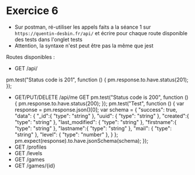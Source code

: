 # Exercice 6
- Sur postman, ré-utiliser les appels faits a la séance 1 sur `https://quentin-desbin.fr/api/` et écrire pour chaque route disponible des tests dans l'onglet tests
- Attention, la syntaxe n'est peut être pas la même que jest

Routes disponibles : 
- GET /api/

pm.test("Status code is 201", function () {
    pm.response.to.have.status(201);
});


- GET/PUT/DELETE /api/me
GET
pm.test("Status code is 200", function () {
    pm.response.to.have.status(200);
});
pm.test("Test", function () {
    var response = pm.response.json()[0];
    var schema = {
        "success": true,
        "data": {
            "_id":{ "type": "string" },
            "uuid": { "type": "string" },
            "created":{ "type": "string" },
            "last_modified": { "type": "string" },
            "firstname":{ "type": "string" },
            "lastname":{ "type": "string" },
            "mail": { "type": "string" },
            "level":  { "type": "number" },
        }
    };
    pm.expect(response).to.have.jsonSchema(schema);
});
- GET /profiles
- GET /levels
- GET /games
- GET /games/{id}